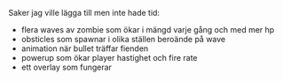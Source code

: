 Saker jag ville lägga till men inte hade tid: 
+ flera waves av zombie som ökar i mängd varje gång och med mer hp
+ obsticles som spawnar i olika ställen beroände på wave
+ animation när bullet träffar fienden
+ powerup som ökar player hastighet och fire rate
+ ett overlay som fungerar